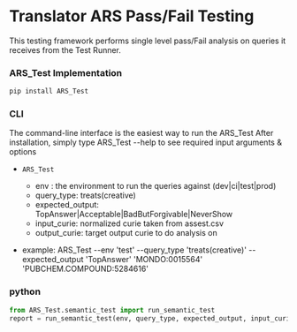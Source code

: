 
Translator ARS Pass/Fail Testing 
==========================================================

This testing framework performs single level pass/Fail analysis on queries it receives from the Test Runner. 

### ARS_Test Implementation
```bash
pip install ARS_Test 
```

### CLI
The command-line interface is the easiest way to run the ARS_Test
After installation, simply type ARS_Test --help to see required input arguments & options
- `ARS_Test`
    - env : the environment to run the queries against (dev|ci|test|prod)
    - query_type: treats(creative)
    - expected_output: TopAnswer|Acceptable|BadButForgivable|NeverShow
    - input_curie: normalized curie taken from assest.csv
    - output_curie: target output curie to do analysis on

- example:
ARS_Test --env 'test' --query_type 'treats(creative)' --expected_output 'TopAnswer' 'MONDO:0015564' 'PUBCHEM.COMPOUND:5284616' 

### python
``` python 
from ARS_Test.semantic_test import run_semantic_test
report = run_semantic_test(env, query_type, expected_output, input_curie, output_curie)
```







